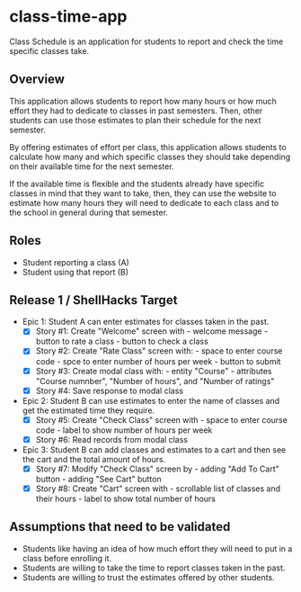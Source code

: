 # class-time-app
Class Schedule is an application for students to report and check the time specific classes take.  

## Overview

This application allows students to report how many hours or how much effort they had to dedicate to classes in past semesters. Then, other students can use those estimates to plan their schedule for the next semester. 

By offering estimates of effort per class, this application allows students to calculate how many and which specific classes they should take depending on their available time for the next semester. 

If the available time is flexible and the students already have specific classes in mind that they want to take, then, they can use the website to estimate how many hours they will need to dedicate to each class and to the school in general during that semester.

## Roles
- Student reporting a class (A)
- Student using that report (B)

## Release 1 / ShellHacks Target
- Epic 1: Student A can enter estimates for classes taken in the past.
    - [X] Story #1: Create "Welcome" screen with
            - welcome message
            - button to rate a class
            - button to check a class
    - [X] Story #2: Create "Rate Class" screen with:
            - space to enter course code
            - spce to enter number of hours per week
            - button to submit
    - [X] Story #3: Create modal class with:
            - entity "Course"
            - attributes "Course numnber", "Number of hours", and "Number of ratings"
    - [X] Story #4: Save response to modal class
- Epic 2: Student B can use estimates to enter the name of classes and get the estimated time they require.
     - [X] Story #5: Create "Check Class" screen with
            - space to enter course code
            - label to show number of hours per week
     - [X] Story #6: Read records from modal class
- Epic 3: Student B can add classes and estimates to a cart and then see the cart and the total amount of hours.
     - [X] Story #7: Modify "Check Class" screen by
            - adding "Add To Cart" button
            - adding "See Cart" button
     - [X] Story #8: Create "Cart" screen with
            - scrollable list of classes and their hours
            - label to show total number of hours

## Assumptions that need to be validated
-	Students like having an idea of how much effort they will need to put in a class before enrolling it.
-	Students are willing to take the time to report classes taken in the past.
-	Students are willing to trust the estimates offered by other students.


